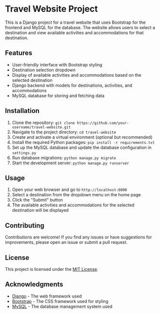 # Travel Website Project

This is a Django project for a travel website that uses Bootstrap for the frontend and MySQL for the database. The website allows users to select a destination and view available activities and accommodations for that destination.

## Features

- User-friendly interface with Bootstrap styling
- Destination selection dropdown
- Display of available activities and accommodations based on the selected destination
- Django backend with models for destinations, activities, and accommodations
- MySQL database for storing and fetching data

## Installation

1. Clone the repository: `git clone https://github.com/your-username/travel-website.git`
2. Navigate to the project directory: `cd travel-website`
3. Create and activate a virtual environment (optional but recommended)
4. Install the required Python packages: `pip install -r requirements.txt`
5. Set up the MySQL database and update the database configuration in `settings.py`
6. Run database migrations: `python manage.py migrate`
7. Start the development server: `python manage.py runserver`

## Usage

1. Open your web browser and go to `http://localhost:8000`
2. Select a destination from the dropdown menu on the home page
3. Click the "Submit" button
4. The available activities and accommodations for the selected destination will be displayed

## Contributing

Contributions are welcome! If you find any issues or have suggestions for improvements, please open an issue or submit a pull request.

## License

This project is licensed under the [MIT License](LICENSE).

## Acknowledgments

- [Django](https://www.djangoproject.com/) - The web framework used
- [Bootstrap](https://getbootstrap.com/) - The CSS framework used for styling
- [MySQL](https://www.mysql.com/) - The database management system used
